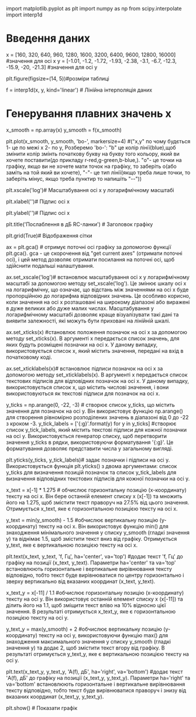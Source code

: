
import matplotlib.pyplot as plt
import numpy as np
from scipy.interpolate import interp1d

# Введення даних
x = [160, 320, 640, 960, 1280, 1600, 3200, 6400, 9600, 12800, 16000] #значення для осі x
y = [-1.01, -1.2, -1.72, -1.93, -2.38, -3.1, -6.7, -12.3, -15.9, -20, -21.3] #значення для осі y


plt.figure(figsize=(14, 5))#розміри таблиці


f = interp1d(x, y, kind='linear') # Лінійна інтерполяція даних

# Генерування плавних значень x
x_smooth = np.array(x)
y_smooth = f(x_smooth)


plt.plot(x_smooth, y_smooth, 'bo-', markersize=4) #("x,y" по чому будється 1- це по межі х 2- по у,
Розберемо 'bo-':  "b" це колір лінії(blue),щоб змінити колір змінть початкову букву на букву того кольору, який ви хочете поставити(до прикладу r-red,g-green,b-blue,). "o"- це точки на графіку, якщо ви не хочете мати точок на графіку, то заберіть o(або заміть на той який ви хочете), "-"- це тип лінії(якщо треба лише точки, то заберіть мінус, якщо треба пунктир то напишіть "--"))


plt.xscale('log')# Масштабування осі x у логарифмічному масштабі


plt.xlabel('')# Підпис осі x

plt.ylabel('')# Підпис осі x


plt.title('Послаблення в дБ RC-ланки') # Заголовок графіку


plt.grid(True)# Відображення сітки


ax = plt.gca() # отримує поточні осі графіку за допомогою функції plt.gca(). gca - це скорочення від "get current axes" (отримати поточні осі), і цей метод дозволяє отримати посилання на поточні осі, щоб здійснити подальші налаштування.

ax.set_xscale('log')# встановлює масштабування осі x у логарифмічному масштабі за допомогою методу set_xscale('log'). Це змінює шкалу осі x на логарифмічну, що означає, що відстань між значеннями на осі x буде пропорційною до логарифма відповідних значень. Це особливо корисно, коли значення на осі x розташовані на широкому діапазоні або виражені в дуже великих або дуже малих числах. Масштабування у логарифмічному масштабі дозволяє краще візуалізувати такі дані та виявити залежності, які можуть бути приховані на лінійній шкалі.


ax.set_xticks(x) #становлює положення позначок на осі x за допомогою методу set_xticks(x). В аргументі x передається список значень, для яких будуть розміщені позначки на осі x. У даному випадку, використовується список x, який містить значення, передані на вхід в початковому коді.

ax.set_xticklabels(x)# встановлює підписи позначок на осі x за допомогою методу set_xticklabels(x). В аргументі x передається список текстових підписів для відповідних позначок на осі x. У даному випадку, використовується список x, що містить числові значення, і вони використовуються як текстові підписи для позначок на осі x.


y_ticks = np.arange(0, -22, -3) # створює список y_ticks, що містить значення для позначок на осі y. Він використовує функцію np.arange() для створення рівномірно розподілених значень в діапазоні від 0 до -22 з кроком -3.
y_tick_labels = ['{:g}'.format(y) for y in y_ticks] #створює список y_tick_labels, який містить текстові підписи для кожної позначки на осі y. Використовується генератор списку, щоб перетворити значення y_ticks в рядки, використовуючи форматування '{:g}'. Це форматування дозволяє представити числа у загальному вигляді.

plt.yticks(y_ticks, y_tick_labels)# задає позначки і підписи на осі y. Використовується функція plt.yticks() з двома аргументами: список y_ticks для визначення позицій позначок та список y_tick_labels для визначення відповідних текстових підписів для кожної позначки на осі y.


x_text = x[-1] * 1.275 # обчислює горизонтальну позицію (x-координату) тексту на осі x. Він бере останній елемент списку x (x[-1]) та множить його на 1.275, щоб змістити текст праворуч на 27.5% від цього значення. Отримується x_text, яке є горизонтальною позицією тексту на осі x.

y_text = min(y_smooth) - 1.5 #обчислює вертикальну позицію (y-координату) тексту на осі x. Він використовує функцію min() для знаходження мінімального значення у списку y_smooth (гладкі значення y) та віднімає 1.5, щоб змістити текст вниз від графіку. Отримується y_text, яке є вертикальною позицією тексту на осі x.

plt.text(x_text, y_text, 'f, Гц', ha='center', va='top') #додає текст 'f, Гц' до графіку на позиції (x_text, y_text). Параметри ha='center' та va='top' встановлюють горизонтальне і вертикальне вирівнювання тексту відповідно, тобто текст буде вирівнюватися по центру горизонтально і зверху вертикально від вказаних координат (x_text, y_text).


x_text_y = x[-11] / 1.1 #обчислює горизонтальну позицію (x-координату) тексту на осі y. Він використовує останній елемент списку x (x[-11]) та ділить його на 1.1, щоб зміщити текст вліво на 10% відносно цієї значення. В результаті отримується x_text_y, яке є горизонтальною позицією тексту на осі y.

y_text_y = max(y_smooth) + 2 #обчислює вертикальну позицію (y-координату) тексту на осі y, використовуючи функцію max() для знаходження максимального значення у списку y_smooth (гладкі значення y) та додає 2, щоб змістити текст вгору від графіку. В результаті отримується y_text_y, яке є вертикальною позицією тексту на осі y.

plt.text(x_text_y, y_text_y, 'A(f), дБ', ha='right', va='bottom') #додає текст 'A(f), дБ' до графіку на позиції (x_text_y, y_text_y). Параметри ha='right' та va='bottom' встановлюють горизонтальне і вертикальне вирівнювання тексту відповідно, тобто текст буде вирівнюватися праворуч і знизу від вказаних координат (x_text_y, y_text_y).


plt.show() # Показати графік
